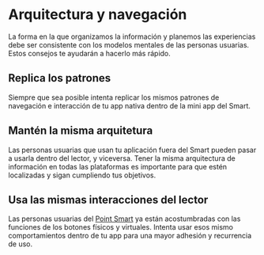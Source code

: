 # Arquitectura y navegación

La forma en la que organizamos la información y planemos las experiencias debe ser consistente con los modelos mentales de las personas usuarias. Estos consejos te ayudarán a hacerlo más rápido.

## Replica los patrones

Siempre que sea posible intenta replicar los mismos patrones de navegación e interacción de tu app nativa dentro de la mini app del Smart.

## Mantén la misma arquitetura

Las personas usuarias que usan tu aplicación fuera del Smart pueden pasar a usarla dentro del lector, y viceversa. Tener la misma arquitectura de información en todas las plataformas es importante para que estén localizadas y sigan cumpliendo tus objetivos.

## Usa las mismas interacciones del lector

Las personas usuarias del [Point Smart](/developers/pt/docs/mp-point/integration-configuration/integrate-with-pdv/introduction) ya están acostumbradas con las funciones de los botones físicos y virtuales. Intenta usar esos mismo comportamientos dentro de tu app para una mayor adhesión y recurrencia de uso.